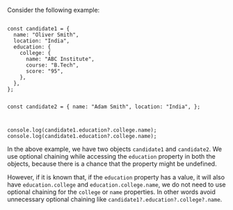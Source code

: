 Consider the following example:

<codeblock language="javascript" type="lesson">
<code>
const candidate1 = {
  name: "Oliver Smith",
  location: "India",
  education: {
    college: {
      name: "ABC Institute",
      course: "B.Tech",
      score: "95",
    },
  },
};

const candidate2 = {
  name: "Adam Smith",
  location: "India",
};

console.log(candidate1.education?.college.name);
console.log(candidate1.education?.college.name);
</code>
</codeblock>

In the above example,
we have two objects
`candidate1` and `candidate2`.
We use optional chaining while
accessing the `education` property
in both the objects,
because there is a chance that the property
might be undefined.

However, if it is known that,
if the `education` property has a value,
it will also have `education.college`
and
`education.college.name`,
we do not need to use optional chaining
for the `college` or `name` properties.
In other words avoid
unnecessary optional chaining
like `candidate1?.education?.college?.name`.
